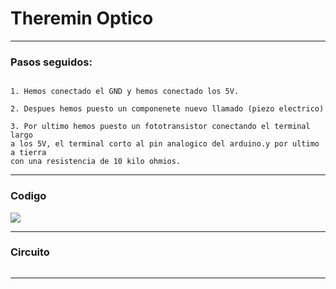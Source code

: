 # Theremin Optico

---

### Pasos seguidos:

```

1. Hemos conectado el GND y hemos conectado los 5V.

2. Despues hemos puesto un componenete nuevo llamado (piezo electrico)

3. Por ultimo hemos puesto un fototransistor conectando el terminal largo 
a los 5V, el terminal corto al pin analogico del arduino.y por ultimo a tierra 
con una resistencia de 10 kilo ohmios.

```

---

### Codigo

![](https://user-images.githubusercontent.com/90753267/143226680-573abe17-3f56-4f0c-9047-0d401395f0c5.png)

---

### Circuito

![]()

---
